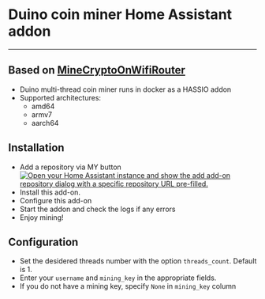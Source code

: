 
# Duino coin miner Home Assistant addon

_____

## Based on [MineCryptoOnWifiRouter](https://github.com/BastelPichi/MineCryptoOnWifiRouter)

- Duino multi-thread coin miner runs in docker as a HASSIO addon
- Supported architectures:
  - amd64
  - armv7
  - aarch64

## Installation

- Add a repository via MY button [![Open your Home Assistant instance and show the add add-on repository dialog with a specific repository URL pre-filled.](https://my.home-assistant.io/badges/supervisor_add_addon_repository.svg)](https://my.home-assistant.io/redirect/supervisor_add_addon_repository/?repository_url=https%3A%2F%2Fgithub.com%2Fgfoiani%2Fhassio-addons%2F)
- Install this add-on.
- Configure this add-on
- Start the addon and check the logs if any errors
- Enjoy mining!

## Configuration

- Set the desidered threads number with the option `threads_count`. Default is 1.
- Enter your `username` and `mining_key` in the appropriate fields.
- If you do not have a mining key, specify `None` in `mining_key` column
